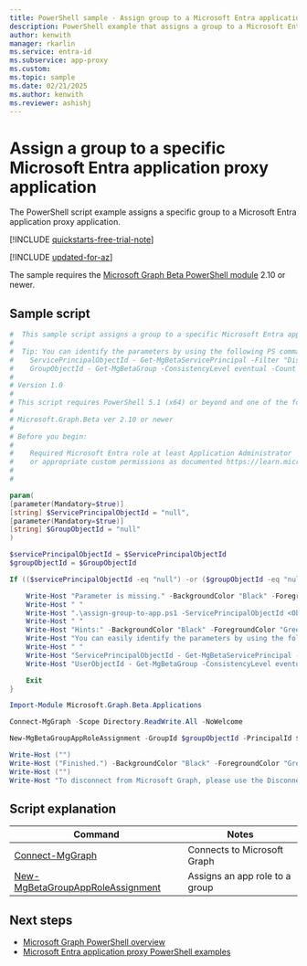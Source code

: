 ```yaml
---
title: PowerShell sample - Assign group to a Microsoft Entra application proxy app
description: PowerShell example that assigns a group to a Microsoft Entra application proxy application.
author: kenwith
manager: rkarlin
ms.service: entra-id
ms.subservice: app-proxy
ms.custom:
ms.topic: sample
ms.date: 02/21/2025
ms.author: kenwith
ms.reviewer: ashishj
---
```


# Assign a group to a specific Microsoft Entra application proxy application

The PowerShell script example assigns a specific group to a Microsoft Entra application proxy application.

[!INCLUDE [quickstarts-free-trial-note](~/includes/azure-docs-pr/quickstarts-free-trial-note.md)]

[!INCLUDE [updated-for-az](~/includes/azure-docs-pr/updated-for-az.md)]

The sample requires the [Microsoft Graph Beta PowerShell module](/powershell/microsoftgraph/installation) 2.10 or newer.

## Sample script

```powershell
#  This sample script assigns a group to a specific Microsoft Entra application proxy application.
#
#  Tip: You can identify the parameters by using the following PS commands:
#    ServicePrincipalObjectId - Get-MgBetaServicePrincipal -Filter "DisplayName eq '<displayname of the app>'" 
#    GroupObjectId - Get-MgBetaGroup -ConsistencyLevel eventual -Count userCount -Search '"DisplayName:<name of the group>"'"
#
# Version 1.0
#
# This script requires PowerShell 5.1 (x64) or beyond and one of the following modules:
#
# Microsoft.Graph.Beta ver 2.10 or newer
#
# Before you begin:
#    
#    Required Microsoft Entra role at least Application Administrator
#    or appropriate custom permissions as documented https://learn.microsoft.com/azure/active-directory/roles/custom-enterprise-app-permissions
#
# 

param(
[parameter(Mandatory=$true)]
[string] $ServicePrincipalObjectId = "null",
[parameter(Mandatory=$true)]
[string] $GroupObjectId = "null"
)

$servicePrincipalObjectId = $ServicePrincipalObjectId
$groupObjectId = $GroupObjectId

If (($servicePrincipalObjectId -eq "null") -or ($groupObjectId -eq "null")) {

    Write-Host "Parameter is missing." -BackgroundColor "Black" -ForegroundColor "Green"
    Write-Host " "
    Write-Host ".\assign-group-to-app.ps1 -ServicePrincipalObjectId <ObjectId of the Microsoft Entra application proxy application service principal> -UserObjectId <ObjectId of the User>" -BackgroundColor "Black" -ForegroundColor "Green"
    Write-Host " "
    Write-Host "Hints:" -BackgroundColor "Black" -ForegroundColor "Green"
    Write-Host "You can easily identify the parameters by using the following PS commands:" -BackgroundColor "Black" -ForegroundColor "Green"
    Write-Host " "
    Write-Host "ServicePrincipalObjectId - Get-MgBetaServicePrincipal -Filter "DisplayName eq '<displayname of the app>'" " -BackgroundColor "Black" -ForegroundColor "Green"
    Write-Host "UserObjectId - Get-MgBetaGroup -ConsistencyLevel eventual -Count userCount -Search '"DisplayName:<name of the group>"'" -BackgroundColor "Black" -ForegroundColor "Green"

    Exit
}

Import-Module Microsoft.Graph.Beta.Applications

Connect-MgGraph -Scope Directory.ReadWrite.All -NoWelcome

New-MgBetaGroupAppRoleAssignment -GroupId $groupObjectId -PrincipalId $groupObjectId -ResourceId $servicePrincipalObjectId -AppRoleId "aaaaaaaa-0000-1111-2222-bbbbbbbbbbbb"

Write-Host ("")
Write-Host ("Finished.") -BackgroundColor "Black" -ForegroundColor "Green"
Write-Host ("")
Write-Host "To disconnect from Microsoft Graph, please use the Disconnect-MgGraph cmdlet." 
```

## Script explanation

| Command | Notes |
|---|---|
|[Connect-MgGraph](/powershell/module/microsoft.graph.authentication/connect-mggraph)| Connects to Microsoft Graph|
|[New-MgBetaGroupAppRoleAssignment](/powershell/module/microsoft.graph.beta.applications/new-mgbetagroupapproleassignment)| Assigns an app role to a group|


## Next steps

- [Microsoft Graph PowerShell overview](/powershell/microsoftgraph/overview)
- [Microsoft Entra application proxy PowerShell examples](../application-proxy-powershell-samples.md)
